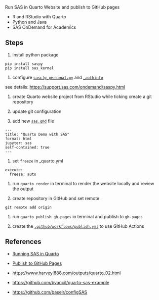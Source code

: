 Run SAS in Quarto Website and publish to GitHub pages

- R and RStudio with Quarto
- Python and Java
- SAS OnDemand for Academics

## Steps

1. install python package
   
  ``` 
  pip install saspy
  pip install sas_kernel
  ```

1. configure [`sascfg_personal.py`](configure_saspy/sascfg_personal.py) and [`_authinfo`](configure_saspy/_authinfo)

  see details: https://support.sas.com/ondemand/saspy.html

1. create Quarto website project from RStudio while ticking create a git repository

1. update git configuration 
   
1. add new [`sas.qmd`](sas.qmd) file 

  ```qmd
  ---
  title: "Quarto Demo with SAS"
  format: html
  jupyter: sas
  self-contained: true
  ---
  ```

1. set `freeze` in _quarto.yml

  ```
  execute:
    freeze: auto
  ```

1. run `quarto render` in terminal to render the website locally and review the output

1. create repository in GitHub and set remote

  `git remote add origin `

1.  run `quarto publish gh-pages` in terminal and publish to `gh-pages`
   
1. create the [`.github/workflows/publish.yml`](.github/workflows/publish.yml) to use GitHub Actions 

## References

- [Running SAS in Quarto](https://www.harveyl888.com/post/2022-06-27-quarto_sas_01/)

- [Publish to GitHub Pages](https://quarto.org/docs/publishing/github-pages.html)
  
- https://www.harveyl888.com/outputs/quarto_02.html

- https://github.com/bvancil/quarto-sas-example

- https://github.com/baselr/configSAS
  
